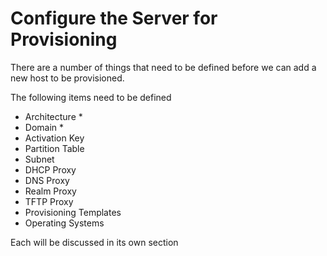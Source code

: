 # Configure the Server for Provisioning

There are a number of things that need to be defined before we can add a new host to be provisioned.

The following items need to be defined

* Architecture *
* Domain *
* Activation Key
* Partition Table
* Subnet
* DHCP Proxy
* DNS Proxy
* Realm Proxy
* TFTP Proxy
* Provisioning Templates
* Operating Systems

Each will be discussed in its own section
